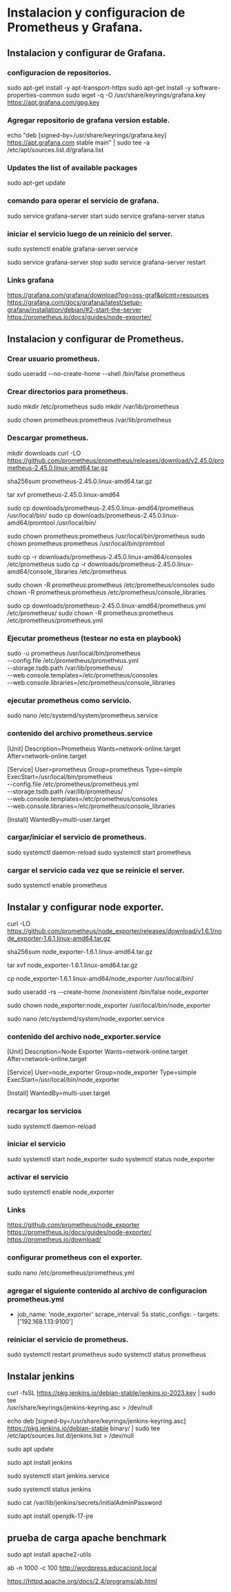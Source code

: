 # Instalacion y configuracion de Prometheus y Grafana.

## Instalacion y configurar de Grafana.

### configuracion de repositorios.

sudo apt-get install -y apt-transport-https
sudo apt-get install -y software-properties-common
sudo wget -q -O /usr/share/keyrings/grafana.key https://apt.grafana.com/gpg.key

### Agregar repositorio de grafana version estable.

echo "deb [signed-by=/usr/share/keyrings/grafana.key] https://apt.grafana.com stable main" | sudo tee -a /etc/apt/sources.list.d/grafana.list

### Updates the list of available packages

sudo apt-get update

### comando para operar el servicio de grafana.

sudo service grafana-server start
sudo service grafana-server status

### iniciar el servicio luego de un reinicio del server.

sudo systemctl enable grafana-server.service

sudo service grafana-server stop
sudo service grafana-server restart

### Links grafana
https://grafana.com/grafana/download?pg=oss-graf&plcmt=resources
https://grafana.com/docs/grafana/latest/setup-grafana/installation/debian/#2-start-the-server
https://prometheus.io/docs/guides/node-exporter/

## Instalacion y configurar de Prometheus.

### Crear usuario prometheus.

sudo useradd --no-create-home --shell /bin/false prometheus

### Crear directorios para prometheus.

sudo mkdir /etc/prometheus
sudo mkdir /var/lib/prometheus

sudo chown prometheus:prometheus /var/lib/prometheus

### Descargar prometheus.

mkdir downloads
curl -LO https://github.com/prometheus/prometheus/releases/download/v2.45.0/prometheus-2.45.0.linux-amd64.tar.gz

sha256sum prometheus-2.45.0.linux-amd64.tar.gz

tar xvf prometheus-2.45.0.linux-amd64

sudo cp downloads/prometheus-2.45.0.linux-amd64/prometheus /usr/local/bin/
sudo cp downloads/prometheus-2.45.0.linux-amd64/promtool /usr/local/bin/

sudo chown prometheus:prometheus /usr/local/bin/prometheus
sudo chown prometheus:prometheus /usr/local/bin/promtool

sudo cp -r downloads/prometheus-2.45.0.linux-amd64/consoles /etc/prometheus
sudo cp -r downloads/prometheus-2.45.0.linux-amd64/console_libraries /etc/prometheus

sudo chown -R prometheus:prometheus /etc/prometheus/consoles
sudo chown -R prometheus:prometheus /etc/prometheus/console_libraries

sudo cp  downloads/prometheus-2.45.0.linux-amd64/prometheus.yml /etc/prometheus/
sudo chown -R prometheus:prometheus /etc/prometheus/prometheus.yml


### Ejecutar prometheus (testear no esta en playbook)

sudo -u prometheus /usr/local/bin/prometheus \
    --config.file /etc/prometheus/prometheus.yml \
    --storage.tsdb.path /var/lib/prometheus/ \
    --web.console.templates=/etc/prometheus/consoles \
    --web.console.libraries=/etc/prometheus/console_libraries

### ejecutar prometheus como servicio.

sudo nano /etc/systemd/system/prometheus.service

### contenido del archivo prometheus.service

[Unit]
Description=Prometheus
Wants=network-online.target
After=network-online.target

[Service]
User=prometheus
Group=prometheus
Type=simple
ExecStart=/usr/local/bin/prometheus \
    --config.file /etc/prometheus/prometheus.yml \
    --storage.tsdb.path /var/lib/prometheus/ \
    --web.console.templates=/etc/prometheus/consoles \
    --web.console.libraries=/etc/prometheus/console_libraries

[Install]
WantedBy=multi-user.target

### cargar/iniciar el servicio de prometheus.

sudo systemctl daemon-reload
sudo systemctl start prometheus

### cargar el servicio cada vez que se reinicie el server.

sudo systemctl enable prometheus

## Instalar y configurar node exporter.

curl -LO https://github.com/prometheus/node_exporter/releases/download/v1.6.1/node_exporter-1.6.1.linux-amd64.tar.gz

sha256sum node_exporter-1.6.1.linux-amd64.tar.gz

tar xvf node_exporter-1.6.1.linux-amd64.tar.gz

cp node_exporter-1.6.1.linux-amd64/node_exporter /usr/local/bin/

sudo useradd -rs --create-home /nonexistent /bin/false node_exporter

sudo chown node_exporter:node_exporter /usr/local/bin/node_exporter

sudo nano /etc/systemd/system/node_exporter.service

### contenido del archivo node_exporter.service

[Unit]
Description=Node Exporter
Wants=network-online.target
After=network-online.target

[Service]
User=node_exporter
Group=node_exporter
Type=simple
ExecStart=/usr/local/bin/node_exporter

[Install]
WantedBy=multi-user.target

### recargar los servicios

sudo systemctl daemon-reload

### iniciar el servicio

sudo systemctl start node_exporter
sudo systemctl status node_exporter

### activar el servicio

sudo systemctl enable node_exporter

### Links

https://github.com/prometheus/node_exporter
https://prometheus.io/docs/guides/node-exporter/
https://prometheus.io/download/

### configurar prometheus con el exporter.

sudo nano /etc/prometheus/prometheus.yml

### agregar el siguiente contenido al archivo de configuracion prometheus.yml

- job_name: 'node_exporter'
    scrape_interval: 5s
    static_configs:
      - targets: ['192.168.1.13:9100']

### reiniciar el servicio de prometheus.

sudo systemctl restart prometheus
sudo systemctl status prometheus


## Instalar jenkins

curl -fsSL https://pkg.jenkins.io/debian-stable/jenkins.io-2023.key | sudo tee \
  /usr/share/keyrings/jenkins-keyring.asc > /dev/null

echo deb [signed-by=/usr/share/keyrings/jenkins-keyring.asc] \
    https://pkg.jenkins.io/debian-stable binary/ | sudo tee \
    /etc/apt/sources.list.d/jenkins.list > /dev/null

sudo apt update

sudo apt install jenkins

sudo systemctl start jenkins.service

sudo systemctl status jenkins

sudo cat /var/lib/jenkins/secrets/initialAdminPassword

sudo apt install openjdk-17-jre


## prueba de carga apache benchmark

sudo apt install apache2-utils

ab -n 1000 -c 100 http://wordpress.educacionit.local

https://httpd.apache.org/docs/2.4/programs/ab.html